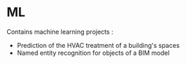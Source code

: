 # ML
Contains machine learning projects :
- Prediction of the HVAC treatment of a building's spaces
- Named entity recognition for objects of a BIM model

